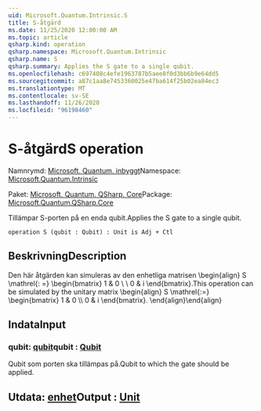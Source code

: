 ```yaml
---
uid: Microsoft.Quantum.Intrinsic.S
title: S-åtgärd
ms.date: 11/25/2020 12:00:00 AM
ms.topic: article
qsharp.kind: operation
qsharp.namespace: Microsoft.Quantum.Intrinsic
qsharp.name: S
qsharp.summary: Applies the S gate to a single qubit.
ms.openlocfilehash: c697408c4efe1963787b5aee8f0d3bb6b9e64dd5
ms.sourcegitcommit: a87c1aa8e7453360025e47ba614f25b02ea84ec3
ms.translationtype: MT
ms.contentlocale: sv-SE
ms.lasthandoff: 11/26/2020
ms.locfileid: "96198460"
---
```

# <a name="s-operation"></a><span data-ttu-id="d37c6-102">S-åtgärd</span><span class="sxs-lookup"><span data-stu-id="d37c6-102">S operation</span></span>

<span data-ttu-id="d37c6-103">Namnrymd: [Microsoft. Quantum. inbyggt](xref:Microsoft.Quantum.Intrinsic)</span><span class="sxs-lookup"><span data-stu-id="d37c6-103">Namespace: [Microsoft.Quantum.Intrinsic](xref:Microsoft.Quantum.Intrinsic)</span></span>

<span data-ttu-id="d37c6-104">Paket: [Microsoft. Quantum. QSharp. Core](https://nuget.org/packages/Microsoft.Quantum.QSharp.Core)</span><span class="sxs-lookup"><span data-stu-id="d37c6-104">Package: [Microsoft.Quantum.QSharp.Core](https://nuget.org/packages/Microsoft.Quantum.QSharp.Core)</span></span>


<span data-ttu-id="d37c6-105">Tillämpar S-porten på en enda qubit.</span><span class="sxs-lookup"><span data-stu-id="d37c6-105">Applies the S gate to a single qubit.</span></span>

```qsharp
operation S (qubit : Qubit) : Unit is Adj + Ctl
```


## <a name="description"></a><span data-ttu-id="d37c6-106">Beskrivning</span><span class="sxs-lookup"><span data-stu-id="d37c6-106">Description</span></span>

<span data-ttu-id="d37c6-107">Den här åtgärden kan simuleras av den enhetliga matrisen \begin{align} S \mathrel{: =} \begin{bmatrix} 1 & 0 \\ \\ 0 & i \end{bmatrix}.</span><span class="sxs-lookup"><span data-stu-id="d37c6-107">This operation can be simulated by the unitary matrix \begin{align} S \mathrel{:=} \begin{bmatrix} 1 & 0 \\\\ 0 & i \end{bmatrix}.</span></span>
<span data-ttu-id="d37c6-108">\end{align}</span><span class="sxs-lookup"><span data-stu-id="d37c6-108">\end{align}</span></span>

## <a name="input"></a><span data-ttu-id="d37c6-109">Indata</span><span class="sxs-lookup"><span data-stu-id="d37c6-109">Input</span></span>

### <a name="qubit--qubit"></a><span data-ttu-id="d37c6-110">qubit: [qubit](xref:microsoft.quantum.lang-ref.qubit)</span><span class="sxs-lookup"><span data-stu-id="d37c6-110">qubit : [Qubit](xref:microsoft.quantum.lang-ref.qubit)</span></span>

<span data-ttu-id="d37c6-111">Qubit som porten ska tillämpas på.</span><span class="sxs-lookup"><span data-stu-id="d37c6-111">Qubit to which the gate should be applied.</span></span>



## <a name="output--unit"></a><span data-ttu-id="d37c6-112">Utdata: [enhet](xref:microsoft.quantum.lang-ref.unit)</span><span class="sxs-lookup"><span data-stu-id="d37c6-112">Output : [Unit](xref:microsoft.quantum.lang-ref.unit)</span></span>

